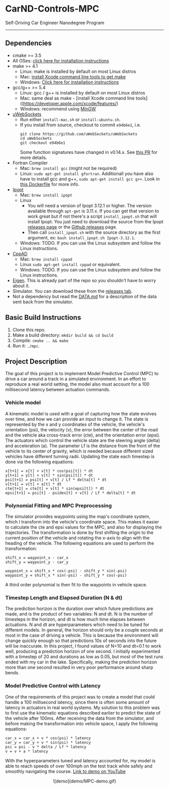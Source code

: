 # CarND-Controls-MPC
Self-Driving Car Engineer Nanodegree Program

---

## Dependencies

* cmake >= 3.5
 * All OSes: [click here for installation instructions](https://cmake.org/install/)
* make >= 4.1
  * Linux: make is installed by default on most Linux distros
  * Mac: [install Xcode command line tools to get make](https://developer.apple.com/xcode/features/)
  * Windows: [Click here for installation instructions](http://gnuwin32.sourceforge.net/packages/make.htm)
* gcc/g++ >= 5.4
  * Linux: gcc / g++ is installed by default on most Linux distros
  * Mac: same deal as make - [install Xcode command line tools]((https://developer.apple.com/xcode/features/)
  * Windows: recommend using [MinGW](http://www.mingw.org/)
* [uWebSockets](https://github.com/uWebSockets/uWebSockets)
  * Run either `install-mac.sh` or `install-ubuntu.sh`.
  * If you install from source, checkout to commit `e94b6e1`, i.e.
    ```
    git clone https://github.com/uWebSockets/uWebSockets
    cd uWebSockets
    git checkout e94b6e1
    ```
    Some function signatures have changed in v0.14.x. See [this PR](https://github.com/udacity/CarND-MPC-Project/pull/3) for more details.
* Fortran Compiler
  * Mac: `brew install gcc` (might not be required)
  * Linux: `sudo apt-get install gfortran`. Additionall you have also have to install gcc and g++, `sudo apt-get install gcc g++`. Look in [this Dockerfile](https://github.com/udacity/CarND-MPC-Quizzes/blob/master/Dockerfile) for more info.
* [Ipopt](https://projects.coin-or.org/Ipopt)
  * Mac: `brew install ipopt`
  * Linux
    * You will need a version of Ipopt 3.12.1 or higher. The version available through `apt-get` is 3.11.x. If you can get that version to work great but if not there's a script `install_ipopt.sh` that will install Ipopt. You just need to download the source from the Ipopt [releases page](https://www.coin-or.org/download/source/Ipopt/) or the [Github releases](https://github.com/coin-or/Ipopt/releases) page.
    * Then call `install_ipopt.sh` with the source directory as the first argument, ex: `bash install_ipopt.sh Ipopt-3.12.1`.
  * Windows: TODO. If you can use the Linux subsystem and follow the Linux instructions.
* [CppAD](https://www.coin-or.org/CppAD/)
  * Mac: `brew install cppad`
  * Linux `sudo apt-get install cppad` or equivalent.
  * Windows: TODO. If you can use the Linux subsystem and follow the Linux instructions.
* [Eigen](http://eigen.tuxfamily.org/index.php?title=Main_Page). This is already part of the repo so you shouldn't have to worry about it.
* Simulator. You can download these from the [releases tab](https://github.com/udacity/self-driving-car-sim/releases).
* Not a dependency but read the [DATA.md](./DATA.md) for a description of the data sent back from the simulator.


## Basic Build Instructions


1. Clone this repo.
2. Make a build directory: `mkdir build && cd build`
3. Compile: `cmake .. && make`
4. Run it: `./mpc`.


## Project Description

The goal of this project is to implement Model Predictive Control (MPC) to drive a car around a track in a simulated environment. In an effort to reproduce a real world setting, the model also must account for a 100 millisecond latency between actuation commands.

### Vehicle model

A kinematic model is used with a goal of capturing how the state evolves over time, and how we can provide an input to change it. The state is represented by the x and y coordinates of the vehicle, the vehicle's orientation (psi), the velocity (v), the error between the center of the road and the vehicle aka cross-track error (cte), and the orientation error (epsi). The actuators which control the vehicle state are the steering angle (delta) and acceleration (a). The parameter Lf is the distance from the front of the vehicle to its center of gravity, which is needed because different sized vehicles have different turning radii. Updating the state each timestep is done via the following equations:
```
x[t+1] = x[t] + v[t] * cos(psi[t]) * dt
y[t+1] = y[t] + v[t] * sin(psi[t]) * dt
psi[t+1] = psi[t] + v[t] / Lf * delta[t] * dt
v[t+1] = v[t] + a[t] * dt
cte[t+1] = cte[t] + v[t] * sin(epsi[t]) * dt
epsi[t+1] = psi[t] - psides[t] + v[t] / Lf * delta[t] * dt
```

### Polynomial Fitting and MPC Preprocessing

The simulator provides waypoints using the map's coordinate system, which I transform into the vehicle's coordinate space. This makes it easier to calculate the cte and epsi values for the MPC, and also for displaying the trajectories. The transformation is done by first shifting the origin to the current position of the vehicle and rotating the x-axis to align with the heading of the vehicle. The following equations are used to perform the transformation:
```
shift_x = waypoint_x - car_x
shift_y = waypoint_y - car_y

waypoint_x = shift_x * cos(-psi) - shift_y * sin(-psi)
waypoint_y = shift_x * sin(-psi) - shift_y * cos(-psi)
```
A third order polynomial is then fit to the waypoints in vehicle space.

### Timestep Length and Elapsed Duration (N & dt)

The prediction horizon is the duration over which future predictions are made, and is the product of two variables: N and dt. N is the number of timesteps in the horizon, and dt is how much time elapses between actuations. N and dt are hyperparameters which need to be tuned for different models. In general, the horizon should only be a couple seconds at most in the case of driving a vehicle. This is because the environment will change quickly enough so that predictions 10s of seconds into the future will be inaccurate. In this project, I found values of N=10 and dt=0.1 to work well, producing a prediction horizon of one second. I initially experimented with a timestep of 20 and durations as low as 0.05, but most of the test runs ended with my car in the lake. Specifically, making the prediction horizon more than one second resulted in very poor performance around sharp bends.

### Model Predictive Control with Latency

One of the requirements of this project was to create a model that could handle a 100 millisecond latency, since there is often some amount of latency in actuators in real world systems. My solution to this problem was to first use the kinematic equations described earlier to predict the state of the vehicle after 100ms. After receiving the data from the simulator, and before making the transformation into vehicle space, I apply the following equations:
```
car_x = car_x + v * cos(psi) * latency
car_y = car_y + v * sin(psi) * latency
psi = psi - v * delta / Lf * latency
v = v + a * latency
```
With the hyperparameters tuned and latency accounted for, my model is able to reach speeds of over 100mph on the test track while safely and smoothly navigating the course. [Link to demo on YouTube](https://www.youtube.com/watch?v=Va-4HuDMhfo)
<p align="center">
  <img>![demo](demo/MPC-demo.gif)</img>
</p>
